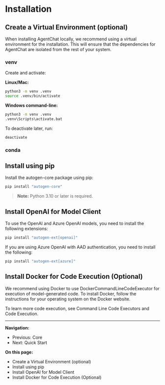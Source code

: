 # Installation

## Create a Virtual Environment (optional)

When installing AgentChat locally, we recommend using a virtual environment for the installation. This will ensure that the dependencies for AgentChat are isolated from the rest of your system.

### venv

Create and activate:

**Linux/Mac:**

```bash
python3 -m venv .venv
source .venv/bin/activate
```

**Windows command-line:**

```bash
python3 -m venv .venv
.venv\Scripts\activate.bat
```

To deactivate later, run:

```bash
deactivate
```

### conda

## Install using pip

Install the autogen-core package using pip:

```bash
pip install "autogen-core"
```

> **Note:** Python 3.10 or later is required.

## Install OpenAI for Model Client

To use the OpenAI and Azure OpenAI models, you need to install the following extensions:

```bash
pip install "autogen-ext[openai]"
```

If you are using Azure OpenAI with AAD authentication, you need to install the following:

```bash
pip install "autogen-ext[azure]"
```

## Install Docker for Code Execution (Optional)

We recommend using Docker to use DockerCommandLineCodeExecutor for execution of model-generated code. To install Docker, follow the instructions for your operating system on the Docker website.

To learn more code execution, see Command Line Code Executors and Code Execution.

---

**Navigation:**
- Previous: Core
- Next: Quick Start

**On this page:**
- Create a Virtual Environment (optional)
- Install using pip
- Install OpenAI for Model Client
- Install Docker for Code Execution (Optional)

